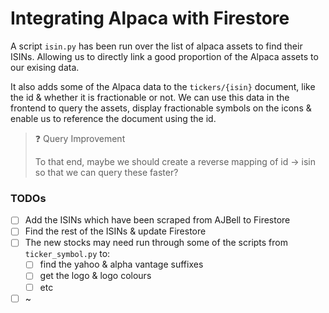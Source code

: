 # Integrating Alpaca with Firestore

A script `isin.py` has been run over the list of alpaca assets to find their ISINs.
Allowing us to directly link a good proportion of the Alpaca assets to our exising data.

It also adds some of the Alpaca data to the `tickers/{isin}` document, like the id & whether it is fractionable or not.
We can use this data in the frontend to query the assets, display fractionable symbols on the icons & enable us to reference the document using the id.

> ❓ Query Improvement
>
> To that end, maybe we should create a reverse mapping of id -> isin so that we can query these faster?

### TODOs

- [ ] Add the ISINs which have been scraped from AJBell to Firestore
- [ ] Find the rest of the ISINs & update Firestore
- [ ] The new stocks may need run through some of the scripts from `ticker_symbol.py` to: 
  - [ ] find the yahoo & alpha vantage suffixes
  - [ ] get the logo & logo colours
  - [ ] etc
- [ ] ~
